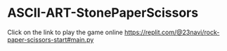 # ASCII-ART-StonePaperScissors
Click on the link to play the game online
https://replit.com/@23navi/rock-paper-scissors-start#main.py
